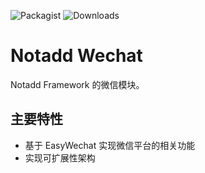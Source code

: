 ![Packagist](https://img.shields.io/packagist/v/notadd/wechat.svg) 
![Downloads](https://img.shields.io/packagist/dt/notadd/wechat.svg)

# Notadd Wechat

Notadd Framework 的微信模块。

## 主要特性

* 基于 EasyWechat 实现微信平台的相关功能
* 实现可扩展性架构
